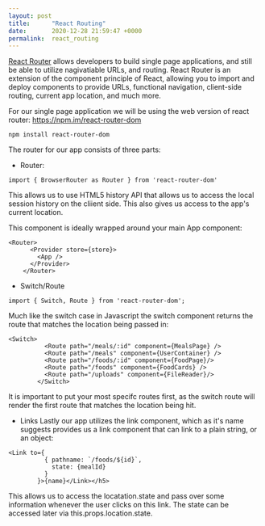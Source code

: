 ```yaml
---
layout: post
title:      "React Routing"
date:       2020-12-28 21:59:47 +0000
permalink:  react_routing
---
```


[React Router](https://reactrouter.com/web/guides/quick-start) allows developers to build single page applications, and still be able to utilize nagivatiable URLs, and routing.  React Router is an extension of the component principle of React, allowing you to import and deploy components to provide URLs, functional navigation, client-side routing, current app location, and much more.



For our single page application we will be using the web version of react router: 
https://npm.im/react-router-dom
```
npm install react-router-dom 
```

The router for our app consists of three parts: 
* Router:
```
import { BrowserRouter as Router } from 'react-router-dom'
```
This allows us to use HTML5 history API that allows us to access the local session history on the cliient side.  This also gives us access to the app's current location.  

This component is ideally wrapped around your main App component:

```
<Router>
      <Provider store={store}>
        <App />
      </Provider>
    </Router>
```
* Switch/Route
```
import { Switch, Route } from 'react-router-dom';
```
Much like the switch case in Javascript the switch component returns the route that matches the location being passed in:
```
<Switch>
          <Route path="/meals/:id" component={MealsPage} />
          <Route path="/meals" component={UserContainer} />
          <Route path="/foods/:id" component={FoodPage}/>
          <Route path="/foods" component={FoodCards} />
          <Route path="/uploads" component={FileReader}/>
        </Switch>
```

It is important to put your most specifc routes first, as the switch route will render the first route that matches the location being hit.

* Links
Lastly our app utilizes the link component, which as it's name suggests provides us a link component that can link to a plain string, or an object:

```
<Link to={
          { pathname: `/foods/${id}`,
            state: {mealId}
          }
        }>{name}</Link></h5>
```

This allows us to access the locatation.state and pass over some information whenever the user clicks on this link.  The state can be accessed later via this.props.location.state.
